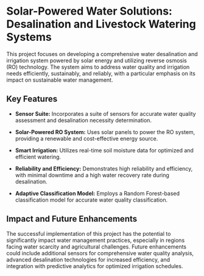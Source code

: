 
# Solar-Powered Water Solutions: Desalination and Livestock Watering Systems

This project focuses on developing a comprehensive water desalination and irrigation system powered by solar energy and utilizing reverse osmosis (RO) technology. The system aims to address water quality and irrigation needs efficiently, sustainably, and reliably, with a particular emphasis on its impact on sustainable water management.

## Key Features

- **Sensor Suite:** Incorporates a suite of sensors for accurate water quality assessment and desalination necessity determination.
  
- **Solar-Powered RO System:** Uses solar panels to power the RO system, providing a renewable and cost-effective energy source.
  
- **Smart Irrigation:** Utilizes real-time soil moisture data for optimized and efficient watering.
  
- **Reliability and Efficiency:** Demonstrates high reliability and efficiency, with minimal downtime and a high water recovery rate during desalination.
  
- **Adaptive Classification Model:** Employs a Random Forest-based classification model for accurate water quality classification.

## Impact and Future Enhancements

The successful implementation of this project has the potential to significantly impact water management practices, especially in regions facing water scarcity and agricultural challenges. Future enhancements could include additional sensors for comprehensive water quality analysis, advanced desalination technologies for increased efficiency, and integration with predictive analytics for optimized irrigation schedules.



